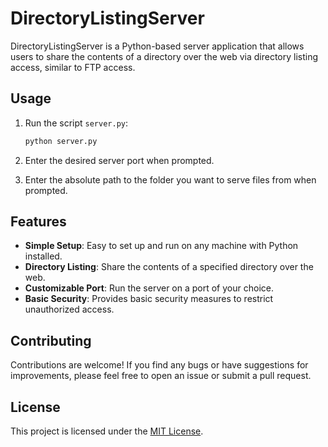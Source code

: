 # DirectoryListingServer

DirectoryListingServer is a Python-based server application that allows users to share the contents of a directory over the web via directory listing access, similar to FTP access.

## Usage

1. Run the script `server.py`:

    ```bash
    python server.py
    ```

2. Enter the desired server port when prompted.
3. Enter the absolute path to the folder you want to serve files from when prompted.

## Features

- **Simple Setup**: Easy to set up and run on any machine with Python installed.
- **Directory Listing**: Share the contents of a specified directory over the web.
- **Customizable Port**: Run the server on a port of your choice.
- **Basic Security**: Provides basic security measures to restrict unauthorized access.

## Contributing

Contributions are welcome! If you find any bugs or have suggestions for improvements, please feel free to open an issue or submit a pull request.

## License

This project is licensed under the [MIT License](LICENSE).
